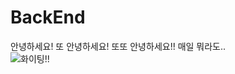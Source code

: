 # BackEnd
안녕하세요!
또 안녕하세요!
또또 안녕하세요!!
매일 뭐라도..
</br>
![화이팅!!](https://avatars.githubusercontent.com/u/98576976?v=4)
